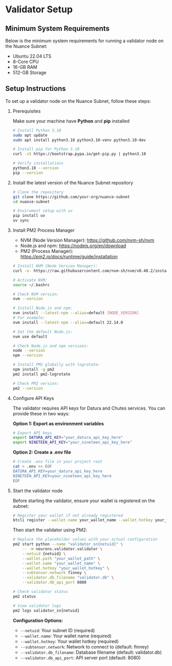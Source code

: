 # Validator Setup

## Minimum System Requirements

Below is the minimum system requirements for running a validator node on the Nuance Subnet:

- Ubuntu 22.04 LTS
- 8-Core CPU
- 16-GB RAM
- 512-GB Storage

## Setup Instructions
To set up a validator node on the Nuance Subnet, follow these steps:

1. Prerequisites

    Make sure your machine have **Python** and **pip** installed
    ```sh
    # Install Python 3.10
    sudo apt update
    sudo apt install python3.10 python3.10-venv python3.10-dev

    # Install pip for Python 3.10
    curl -sS https://bootstrap.pypa.io/get-pip.py | python3.10

    # Verify installations
    python3.10 --version
    pip --version
    ```

2. Install the latest version of the Nuance Subnet repository
    ```sh
    # Clone the repository
    git clone https://github.com/your-org/nuance-subnet
    cd nuance-subnet

    # Enviroment setup with uv
    pip install uv
    uv sync
    ```

3. Install PM2 Process Manager

    - NVM (Node Version Manager): <https://github.com/nvm-sh/nvm>
    - Node.js and npm: <https://nodejs.org/en/download>
    - PM2 (Process Manager): <https://pm2.io/docs/runtime/guide/installation>

    ```sh
    # Install NVM (Node Version Manager):
    curl -o- https://raw.githubusercontent.com/nvm-sh/nvm/v0.40.2/install.sh | bash

    # Activate NVM:
    source ~/.bashrc

    # Check NVM version:
    nvm --version

    # Install Node.js and npm:
    nvm install --latest-npm --alias=default [NODE_VERSION]
    # For example:
    nvm install --latest-npm --alias=default 22.14.0

    # Set the default Node.js:
    nvm use default

    # Check Node.js and npm versions:
    node --version
    npm --version

    # Install PM2 globally with logrotate:
    npm install -g pm2
    pm2 install pm2-logrotate

    # Check PM2 version:
    pm2 --version
    ```

4. Configure API Keys

   The validator requires API keys for Datura and Chutes services. You can provide these in two ways:

   **Option 1: Export as environment variables**
   ```sh
   # Export API keys
   export DATURA_API_KEY="your_datura_api_key_here"
   export NINETEEN_API_KEY="your_nineteen_api_key_here"
   ```

   **Option 2: Create a .env file**
   ```sh
   # Create .env file in your project root
   cat > .env << EOF
   DATURA_API_KEY=your_datura_api_key_here
   NINETEEN_API_KEY=your_nineteen_api_key_here
   EOF
   ```

5. Start the validator node

   Before starting the validator, ensure your wallet is registered on the subnet:
   ```sh
   # Register your wallet if not already registered
   btcli register --wallet.name your_wallet_name --wallet.hotkey your_wallet_hotkey --netuid xxx
   ```

   Then start the validator using PM2:
   ```sh
   # Replace the placeholder values with your actual configuration
   pm2 start python --name "validator_sn{netuid}" \
       -- -m neurons.validator.validator \
       --netuid {netuid} \
       --wallet.path "your_wallet_path" \
       --wallet.name "your_wallet_name" \
       --wallet.hotkey "your_wallet_hotkey" \
       --subtensor.network finney \
       --validator.db_filename "validator.db" \
       --validator.db_api_port 8080

   # Check validator status
   pm2 status

   # View validator logs
   pm2 logs validator_sn{netuid}
   ```

   **Configuration Options:**
   - `--netuid`: Your subnet ID (required)
   - `--wallet.name`: Your wallet name (required)
   - `--wallet.hotkey`: Your wallet hotkey (required)
   - `--subtensor.network`: Network to connect to (default: finney)
   - `--validator.db_filename`: Database filename (default: validator.db)
   - `--validator.db_api_port`: API server port (default: 8080)